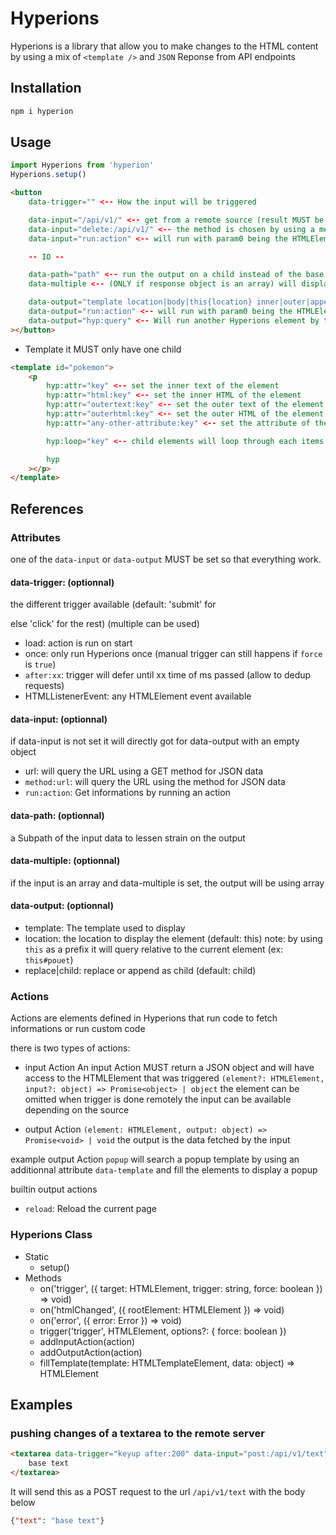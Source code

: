 # Hyperions

Hyperions is a library that allow you to make changes to the HTML content by using a mix of `<template />` and `JSON` Reponse from API endpoints

## Installation

```bash
npm i hyperion
```

## Usage

```js
import Hyperions from 'hyperion'
Hyperions.setup()
```

```html
<button
    data-trigger="" <-- How the input will be triggered

    data-input="/api/v1/" <-- get from a remote source (result MUST be in JSON)
    data-input="delete:/api/v1/" <-- the method is chosen by using a method
    data-input="run:action" <-- will run with param0 being the HTMLElement & param1 being the input data in JSON (form only)

    -- IO --

    data-path="path" <-- run the output on a child instead of the base object
    data-multiple <-- (ONLY if response object is an array) will display multiple elements instead of one

    data-output="template location|body|this{location} inner|outer|append" <-- Will fill the template, and display it in the location (inner,outer define if it replace or is a child)
    data-output="run:action" <-- will run with param0 being the HTMLElement & param1 being the data in JSON
    data-output="hyp:query" <-- Will run another Hyperions element by the query
></button>
```

- Template
it MUST only have one child
```html
<template id="pokemon">
    <p
        hyp:attr="key" <-- set the inner text of the element
        hyp:attr="html:key" <-- set the inner HTML of the element
        hyp:attr="outertext:key" <-- set the outer text of the element
        hyp:attr="outerhtml:key" <-- set the outer HTML of the element
        hyp:attr="any-other-attribute:key" <-- set the attribute of the element

        hyp:loop="key" <-- child elements will loop through each items of the array defined by `key`

        hyp
    ></p>
</template>
```

## References

### Attributes

one of the `data-input` or `data-output` MUST be set so that everything work.

#### data-trigger: (optionnal)
the different trigger available (default: 'submit' for <form> else 'click' for the rest) (multiple can be used)
- load: action is run on start
- once: only run Hyperions once (manual trigger can still happens if `force` is `true`)
- `after:xx`: trigger will defer until xx time of ms passed (allow to dedup requests)
- HTMLListenerEvent: any HTMLElement event available

#### data-input: (optionnal)
if data-input is not set it will directly got for data-output with an empty object
- url: will query the URL using a GET method for JSON data
- `method:url`: will query the URL using the method for JSON data
- `run:action`: Get informations by running an action

#### data-path: (optionnal)
a Subpath of the input data to lessen strain on the output

#### data-multiple: (optionnal)
if the input is an array and data-multiple is set, the output will be using array

#### data-output: (optionnal)
- template:     The template used to display
- location:     the location to display the element (default: this)
note: by using `this` as a prefix it will query relative to the current element (ex: `this#pouet`)
- replace|child: replace or append as child (default: child)


### Actions

Actions are elements defined in Hyperions that run code to fetch informations or run custom code

there is two types of actions:
- input Action
An input Action MUST return a JSON object and will have access to the HTMLElement that was triggered
`(element?: HTMLElement, input?: object) => Promise<object> | object`
the element can be omitted when trigger is done remotely
the input can be available depending on the source

- output Action
`(element: HTMLElement, output: object) => Promise<void> | void`
the output is the data fetched by the input

example output Action
`popup`
will search a popup template by using an additionnal attribute `data-template` and fill the elements to display a popup

builtin output actions
- `reload`: Reload the current page

### Hyperions Class

- Static
  - setup()
- Methods
  - on('trigger', ({ target: HTMLElement, trigger: string, force: boolean }) => void)
  - on('htmlChanged', ({ rootElement: HTMLElement }) => void)
  - on('error', ({ error: Error }) => void)
  - trigger('trigger', HTMLElement, options?: { force: boolean })
  - addInputAction(action)
  - addOutputAction(action)
  - fillTemplate(template: HTMLTemplateElement, data: object) => HTMLElement

## Examples

### pushing changes of a textarea to the remote server

```html
<textarea data-trigger="keyup after:200" data-input="post:/api/v1/text" name="text">
	base text
</textarea>
```

It will send this as a POST request to the url `/api/v1/text` with the body below
```json
{"text": "base text"}
```
